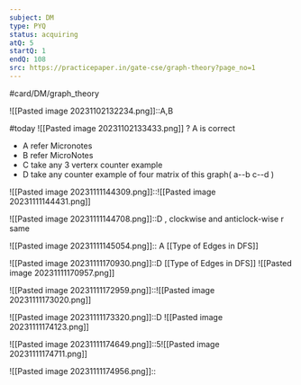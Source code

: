 ```yaml
---
subject: DM
type: PYQ
status: acquiring
atQ: 5
startQ: 1
endQ: 108
src: https://practicepaper.in/gate-cse/graph-theory?page_no=1
---
```

#card/DM/graph_theory 

![[Pasted image 20231102132234.png]]::A,B <!--SR:!2023-11-18,11,270-->

#today ![[Pasted image 20231102133433.png]]
?
A is correct
- A refer Micronotes
- B refer MicroNotes
- C take any 3 verterx counter example
- D take any counter example of four matrix of this graph( a--b  c--d  )



![[Pasted image 20231111144309.png]]::![[Pasted image 20231111144431.png]]

![[Pasted image 20231111144708.png]]::D , clockwise and anticlock-wise r same

![[Pasted image 20231111145054.png]]:: A [[Type of Edges in DFS]]

![[Pasted image 20231111170930.png]]::D [[Type of Edges in DFS]] ![[Pasted image 20231111170957.png]]

![[Pasted image 20231111172959.png]]::![[Pasted image 20231111173020.png]]

![[Pasted image 20231111173320.png]]::D ![[Pasted image 20231111174123.png]]

![[Pasted image 20231111174649.png]]::5![[Pasted image 20231111174711.png]]

![[Pasted image 20231111174956.png]]::
